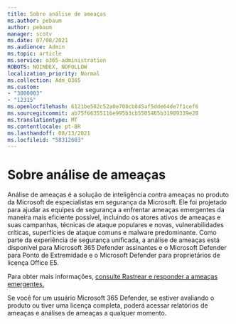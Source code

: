```yaml
---
title: Sobre análise de ameaças
ms.author: pebaum
author: pebaum
manager: scotv
ms.date: 07/08/2021
ms.audience: Admin
ms.topic: article
ms.service: o365-administration
ROBOTS: NOINDEX, NOFOLLOW
localization_priority: Normal
ms.collection: Adm_O365
ms.custom:
- "3000003"
- "12315"
ms.openlocfilehash: 6121be582c52a0e708cb845af5dde64de7f1cef6
ms.sourcegitcommit: ab75f66355116e995b3cb5505465b31989339e28
ms.translationtype: MT
ms.contentlocale: pt-BR
ms.lasthandoff: 08/13/2021
ms.locfileid: "58312603"
---
```

# <a name="about-threat-analytics"></a>Sobre análise de ameaças

Análise de ameaças é a solução de inteligência contra ameaças no produto da Microsoft de especialistas em segurança da Microsoft. Ele foi projetado para ajudar as equipes de segurança a enfrentar ameaças emergentes da maneira mais eficiente possível, incluindo os atores ativos de ameaças e suas campanhas, técnicas de ataque populares e novas, vulnerabilidades críticas, superfícies de ataque comuns e malware predominante. Como parte da experiência de segurança unificada, a análise de ameaças está disponível para Microsoft 365 Defender assinantes e o Microsoft Defender para Ponto de Extremidade e o Microsoft Defender para proprietários de licença Office E5. 

Para obter mais informações, [consulte Rastrear e responder a ameaças emergentes.](https://docs.microsoft.com/microsoft-365/security/defender/threat-analytics)

Se você for um usuário Microsoft 365 Defender, se estiver avaliando o produto ou tiver uma licença completa, poderá acessar relatórios de ameaças e análises de ameaças a qualquer momento. 